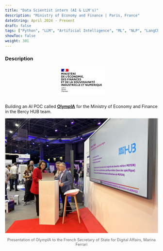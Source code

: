 ```yaml
---
title: "Data Scientist intern (AI & LLM's)"
description: "Ministry of Economy and Finance | Paris, France"
dateString: April 2024 - Present
draft: false
tags: ["Python", "LLM", "Artificial Intelligence", "ML", "NLP", "LangChain", "Streamlit", "Hugging Face 🤗"]
showToc: false
weight: 301
---
```


### Description

<div style="text-align: center;">
    <img src="/experience/bercy/mefsin_logo.png" alt="Devoteam logo" style="width: 30%; display: block; margin: 0 auto;">
</div>

<br>

Building an AI POC called <a href="https://olympia.bhub.cloud" target="_blank">**OlympIA**</a> for the Ministry of Economy and Finance in the Bercy HUB team.

<div style="text-align: center;">
    <img src="/experience/bercy/vlad_marina_vivatech.jpg" alt="Description de l'image">
    <p style="font-size: 0.9em; color: #666;">Presentation of OlympIA to the French Secretary of State for Digital Affairs, Marina Ferrari</p>
</div>